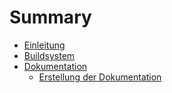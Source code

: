 # Summary

- [Einleitung](./01-Einleitung.md)
- [Buildsystem](./99-Buildsystem.md)
- [Dokumentation](./99-Dokumentation.md)
  - [Erstellung der Dokumentation](./99-01-Erstellunge-Dokumentation.md)
